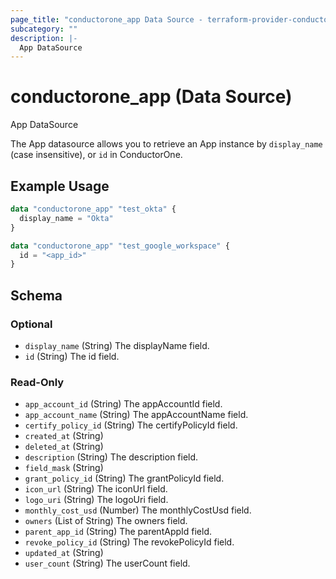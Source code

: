 ```yaml
---
page_title: "conductorone_app Data Source - terraform-provider-conductorone"
subcategory: ""
description: |-
  App DataSource
---
```


# conductorone_app (Data Source)

App DataSource

The App datasource allows you to retrieve an App instance by `display_name` (case insensitive), or `id` in ConductorOne.

## Example Usage

```terraform
data "conductorone_app" "test_okta" {
  display_name = "Okta"
}

data "conductorone_app" "test_google_workspace" {
  id = "<app_id>"
}
```

<!-- schema generated by tfplugindocs -->
## Schema

### Optional

- `display_name` (String) The displayName field.
- `id` (String) The id field.

### Read-Only

- `app_account_id` (String) The appAccountId field.
- `app_account_name` (String) The appAccountName field.
- `certify_policy_id` (String) The certifyPolicyId field.
- `created_at` (String)
- `deleted_at` (String)
- `description` (String) The description field.
- `field_mask` (String)
- `grant_policy_id` (String) The grantPolicyId field.
- `icon_url` (String) The iconUrl field.
- `logo_uri` (String) The logoUri field.
- `monthly_cost_usd` (Number) The monthlyCostUsd field.
- `owners` (List of String) The owners field.
- `parent_app_id` (String) The parentAppId field.
- `revoke_policy_id` (String) The revokePolicyId field.
- `updated_at` (String)
- `user_count` (String) The userCount field.